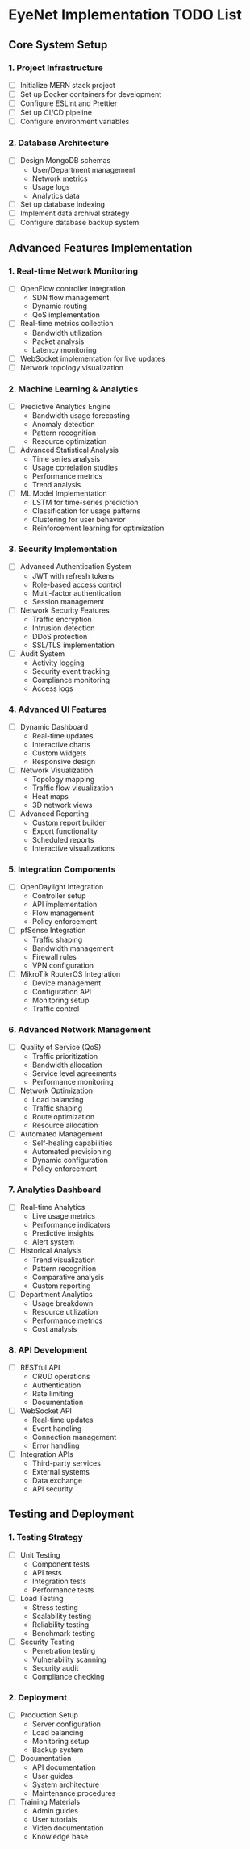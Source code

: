 # EyeNet Implementation TODO List

## Core System Setup

### 1. Project Infrastructure
- [ ] Initialize MERN stack project
- [ ] Set up Docker containers for development
- [ ] Configure ESLint and Prettier
- [ ] Set up CI/CD pipeline
- [ ] Configure environment variables

### 2. Database Architecture
- [ ] Design MongoDB schemas
  - User/Department management
  - Network metrics
  - Usage logs
  - Analytics data
- [ ] Set up database indexing
- [ ] Implement data archival strategy
- [ ] Configure database backup system

## Advanced Features Implementation

### 1. Real-time Network Monitoring
- [ ] OpenFlow controller integration
  - SDN flow management
  - Dynamic routing
  - QoS implementation
- [ ] Real-time metrics collection
  - Bandwidth utilization
  - Packet analysis
  - Latency monitoring
- [ ] WebSocket implementation for live updates
- [ ] Network topology visualization

### 2. Machine Learning & Analytics
- [ ] Predictive Analytics Engine
  - Bandwidth usage forecasting
  - Anomaly detection
  - Pattern recognition
  - Resource optimization
- [ ] Advanced Statistical Analysis
  - Time series analysis
  - Usage correlation studies
  - Performance metrics
  - Trend analysis
- [ ] ML Model Implementation
  - LSTM for time-series prediction
  - Classification for usage patterns
  - Clustering for user behavior
  - Reinforcement learning for optimization

### 3. Security Implementation
- [ ] Advanced Authentication System
  - JWT with refresh tokens
  - Role-based access control
  - Multi-factor authentication
  - Session management
- [ ] Network Security Features
  - Traffic encryption
  - Intrusion detection
  - DDoS protection
  - SSL/TLS implementation
- [ ] Audit System
  - Activity logging
  - Security event tracking
  - Compliance monitoring
  - Access logs

### 4. Advanced UI Features
- [ ] Dynamic Dashboard
  - Real-time updates
  - Interactive charts
  - Custom widgets
  - Responsive design
- [ ] Network Visualization
  - Topology mapping
  - Traffic flow visualization
  - Heat maps
  - 3D network views
- [ ] Advanced Reporting
  - Custom report builder
  - Export functionality
  - Scheduled reports
  - Interactive visualizations

### 5. Integration Components
- [ ] OpenDaylight Integration
  - Controller setup
  - API implementation
  - Flow management
  - Policy enforcement
- [ ] pfSense Integration
  - Traffic shaping
  - Bandwidth management
  - Firewall rules
  - VPN configuration
- [ ] MikroTik RouterOS Integration
  - Device management
  - Configuration API
  - Monitoring setup
  - Traffic control

### 6. Advanced Network Management
- [ ] Quality of Service (QoS)
  - Traffic prioritization
  - Bandwidth allocation
  - Service level agreements
  - Performance monitoring
- [ ] Network Optimization
  - Load balancing
  - Traffic shaping
  - Route optimization
  - Resource allocation
- [ ] Automated Management
  - Self-healing capabilities
  - Automated provisioning
  - Dynamic configuration
  - Policy enforcement

### 7. Analytics Dashboard
- [ ] Real-time Analytics
  - Live usage metrics
  - Performance indicators
  - Predictive insights
  - Alert system
- [ ] Historical Analysis
  - Trend visualization
  - Pattern recognition
  - Comparative analysis
  - Custom reporting
- [ ] Department Analytics
  - Usage breakdown
  - Resource utilization
  - Performance metrics
  - Cost analysis

### 8. API Development
- [ ] RESTful API
  - CRUD operations
  - Authentication
  - Rate limiting
  - Documentation
- [ ] WebSocket API
  - Real-time updates
  - Event handling
  - Connection management
  - Error handling
- [ ] Integration APIs
  - Third-party services
  - External systems
  - Data exchange
  - API security

## Testing and Deployment

### 1. Testing Strategy
- [ ] Unit Testing
  - Component tests
  - API tests
  - Integration tests
  - Performance tests
- [ ] Load Testing
  - Stress testing
  - Scalability testing
  - Reliability testing
  - Benchmark testing
- [ ] Security Testing
  - Penetration testing
  - Vulnerability scanning
  - Security audit
  - Compliance checking

### 2. Deployment
- [ ] Production Setup
  - Server configuration
  - Load balancing
  - Monitoring setup
  - Backup system
- [ ] Documentation
  - API documentation
  - User guides
  - System architecture
  - Maintenance procedures
- [ ] Training Materials
  - Admin guides
  - User tutorials
  - Video documentation
  - Knowledge base
